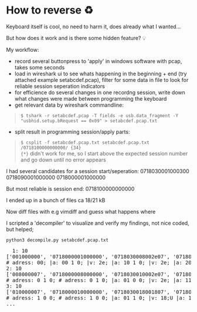 # How to reverse ♻️

Keyboard itself is cool, no need to harm it, does already what I wanted...

But how does it work and is there some hidden feature? 💡

My workflow:
- record several buttonpress to 'apply' in windows software with pcap, takes some seconds
- load in wireshark ui to see whats happening in the beginning + end (try attached example setabcdef.pcap), filter for some data in file to look for reliable session seperation indicators
- for efficience do several changes in one recordng session, write down what changes were made between programming the keyboard
- get relevant data by wireshark commandline:
> `$ tshark -r setabcdef.pcap -T fields -e usb.data_fragment -Y "usbhid.setup.bRequest == 0x09" > setabcdef.pcap.txt`
- split result in programming session/apply parts:
> `$ csplit -f setabcdef.pcap.txt setabcdef.pcap.txt /0718100000000000/ {34}`
<br> `{*}` didn't work for me, so I start above the expected session number and go down until no error appears

I had several candidates for a session start/seperation: 0718030001000300 0718090001000000 0718000001000000

But most reliable is session end:   0718100000000000

I ended up in a bunch of files ca 18/21 kB

Now diff files with e.g vimdiff and guess what happens where

I scripted a 'decompiler' to visualize and verify my findings, not nice coded, but helped;

`python3 decompile.py setabcdef.pcap.txt`
<pre>
  1: 10
['001000000', '0718000001000000', '0718030008002e07', '0718030108002e07', '0718030208002e07', '0718030308002e07', '0718030408002e07', '0718030508002e07', '0718030608002e07', '0718030708000007']
# adress: 00; |a: 00 1 0; |v: 2e; |a: 10 1 0; |v: 2e; |a: 20 1 0; |v: 2e; |a: 30 1 0; |v: 2e; |a: 40 1 0; |v: 2e; |a: 50 1 0; |v: 2e; |a: 60 1 0; |v: 2e; |a: 70 1 0; |v:   ; 
2: 10
['008000007', '0718000008000000', '0718030010002e07', '0718030110000007', '0718030210000007', '0718030310003807', '0718030410000807', '0718030510006c07', '071803061000f207', '0718030710000207']
# adress: 0 1 0; # adress: 0 1 0; |a: 01 0 0; |v: 2e; |a: 11 0 0; |v:   ; |a: 21 0 0; |v:   ; |a: 31 0 0; |v: 38; |a: 41 0 0; |v: 08;E |a: 51 0 0; |v: 6c;F17 |a: 61 0 0; |v: f2; |a: 71 0 0; |v: 02; 
3: 10
['010000007', '0718000010000000', '0718030018001807', '0718030118000f07', '0718030218000607', '0718030318000007', '0718030418009b07', '0718030518005407', '0718030618000107', '0718030718000007']
# adress: 1 0 0; # adress: 1 0 0; |a: 01 1 0; |v: 18;U |a: 11 1 0; |v: 0f;L |a: 21 1 0; |v: 06;C |a: 31 1 0; |v:   ; |a: 41 1 0; |v: 9b; |a: 51 1 0; |v: 54; |a: 61 1 0; |v: 01; |a: 71 1 0; |v:   ; 
...
</pre>
